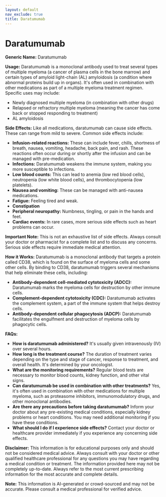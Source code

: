 ```yaml
---
layout: default
nav_exclude: true
title: Daratumumab
---
```


# Daratumumab

**Generic Name:** Daratumumab

**Usage:** Daratumumab is a monoclonal antibody used to treat several types of multiple myeloma (a cancer of plasma cells in the bone marrow) and certain types of amyloid light-chain (AL) amyloidosis (a condition where abnormal proteins build up in organs).  It's often used in combination with other medications as part of a multiple myeloma treatment regimen. Specific uses may include:

* Newly diagnosed multiple myeloma (in combination with other drugs)
* Relapsed or refractory multiple myeloma (meaning the cancer has come back or stopped responding to treatment)
* AL amyloidosis

**Side Effects:**  Like all medications, daratumumab can cause side effects.  These can range from mild to severe.  Common side effects include:

* **Infusion-related reactions:** These can include fever, chills, shortness of breath, nausea, vomiting, headache, back pain, and rash. These reactions often occur during or shortly after the infusion and can be managed with pre-medication.
* **Infections:**  Daratumumab weakens the immune system, making you more susceptible to infections.
* **Low blood counts:** This can lead to anemia (low red blood cells), neutropenia (low white blood cells), and thrombocytopenia (low platelets).
* **Nausea and vomiting:** These can be managed with anti-nausea medications.
* **Fatigue:** Feeling tired and weak.
* **Constipation**
* **Peripheral neuropathy:** Numbness, tingling, or pain in the hands and feet.
* **Cardiac events:**  In rare cases, more serious side effects such as heart problems can occur.

**Important Note:** This is not an exhaustive list of side effects.  Always consult your doctor or pharmacist for a complete list and to discuss any concerns.  Serious side effects require immediate medical attention.


**How it Works:** Daratumumab is a monoclonal antibody that targets a protein called CD38, which is found on the surface of myeloma cells and some other cells. By binding to CD38, daratumumab triggers several mechanisms that help eliminate these cells, including:

* **Antibody-dependent cell-mediated cytotoxicity (ADCC):** Daratumumab marks the myeloma cells for destruction by other immune cells.
* **Complement-dependent cytotoxicity (CDC):** Daratumumab activates the complement system, a part of the immune system that helps destroy cells.
* **Antibody-dependent cellular phagocytosis (ADCP):** Daratumumab facilitates the engulfment and destruction of myeloma cells by phagocytic cells.


**FAQs:**

* **How is daratumumab administered?** It's usually given intravenously (IV) over several hours.
* **How long is the treatment course?**  The duration of treatment varies depending on the type and stage of cancer, response to treatment, and overall health. It's determined by your oncologist.
* **What are the monitoring requirements?**  Regular blood tests are necessary to monitor blood counts, kidney function, and other vital signs.
* **Can daratumumab be used in combination with other treatments?** Yes, it's often used in combination with other medications for multiple myeloma, such as proteasome inhibitors, immunomodulatory drugs, and other monoclonal antibodies.
* **Are there any precautions before taking daratumumab?**  Inform your doctor about any pre-existing medical conditions, especially kidney problems or heart conditions.  You may need additional monitoring if you have these conditions.
* **What should I do if I experience side effects?** Contact your doctor or healthcare provider immediately if you experience any concerning side effects.


**Disclaimer:** This information is for educational purposes only and should not be considered medical advice. Always consult with your doctor or other qualified healthcare professional for any questions you may have regarding a medical condition or treatment.  The information provided here may not be completely up-to-date.  Always refer to the most current prescribing information for the most accurate and complete details.


**Note:** This information is AI-generated or crowd-sourced and may not be accurate. Please consult a medical professional for verified advice.